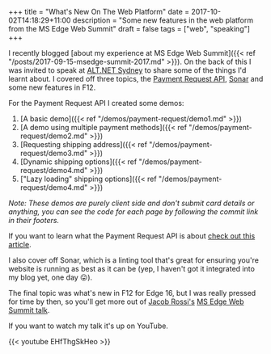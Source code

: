 +++
title = "What's New On The Web Platform"
date = 2017-10-02T14:18:29+11:00
description = "Some new features in the web platform from the MS Edge Web Summit"
draft = false
tags = ["web", "speaking"]
+++

I recently blogged [about my experience at MS Edge Web Summit]({{< ref "/posts/2017-09-15-msedge-summit-2017.md" >}}). On the back of this I was invited to speak at [ALT.NET Sydney](https://www.meetup.com/en-AU/Sydney-Alt-Net/) to share some of the things I'd learnt about. I covered off three topics, the [Payment Request API](http://www.w3.org/TR/payment-request/), [Sonar](https://sonarwhal.com/) and some new features in F12.

For the Payment Request API I created some demos:

1. [A basic demo]({{< ref "/demos/payment-request/demo1.md" >}})
1. [A demo using multiple payment methods]({{< ref "/demos/payment-request/demo2.md" >}})
1. [Requesting shipping address]({{< ref "/demos/payment-request/demo3.md" >}})
1. [Dynamic shipping options]({{< ref "/demos/payment-request/demo4.md" >}})
1. ["Lazy loading" shipping options]({{< ref "/demos/payment-request/demo4.md" >}})

_Note: These demos are purely client side and don't submit card details or anything, you can see the code for each page by following the commit link in their footers._

If you want to learn what the Payment Request API is about [check out this article](https://medium.com/dev-channel/addressing-common-misconceptions-about-the-payment-request-api-4d0db51dae75).

I also cover off Sonar, which is a linting tool that's great for ensuring you're website is running as best as it can be (yep, I haven't got it integrated into my blog yet, one day :stuck_out_tongue:).

The final topic was what's new in F12 for Edge 16, but I was really pressed for time by then, so you'll get more out of [Jacob Rossi's](https://twitter.com/jacobrossi) [MS Edge Web Summit talk](https://channel9.msdn.com/Events/WebPlatformSummit/Microsoft-Edge-Web-Summit-2017/ES10).

If you want to watch my talk it's up on YouTube.

{{< youtube EHfThgSkHeo >}}